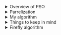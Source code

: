 <details>
     <summary>Overview of PSO</summary>
     
  ### Dataset: x, y, Class 
   
  -   x: [0,100] \
  -   y: [0,100] \
  -   Class: {A,B,C,D} - represent quadrants in graph
  
   | A    | B |
   | -------- | ------- |
   | C  | D    |

  -   PSO returns centroid - estimated middle of each quadrant.
  - 
  -   Training: split data into each class, run algorithm on each class
  
  ### Results
    
  -   Testing: For every data point in test data, find which centroid the data point is closest to. Corresponding class is the classificication. 
  -   Plotting results: While running, for each iteration, mark global best, calculate accuracy. Plot accuracy on graph (Accuracy vs. Iteration)
  -   When to stop?? when meets a convergence standard or max iterations
  -   Time? somehow calculate time

</details>
<details>
  <summary>Parrelization</summary>
  
  `myRDD = sc.parrelize()`

- not all of the spark context functions work
- rdd belongs to spark session
- rdd hard to print
  - use sql or .show() or other ways to print
- Same programs but one uses rdd other sc
  - PSO4Cluster.rdd
  - PSO4Cluster.sc

**mapPartition**
pass in rdd data
options:
1. split data among all nodes
 - data different between particles, but particles can all communicate between each other
2. split particles
- data same between all of particles, but can't communicate between each other
</details>

<details>
  <summary>My algorithm</summary>
  
  ### Island Algorithm
  Problem: Communicating between particles
  
  Solutions:
  
  - read and write with external file (hdfs? <- this might not be right, look more into this)
  - my idea: inside spark cluster add to accumulator (write only in master), use broadcast(read only in master) to send to inside spark cluster
</details>

<details>
  <summary>Things to keep in mind</summary>
  
  - Avoid examples that use spark context, as the spark context library isn’t configured well in the latest version of Pyspark.
  - Avoid using the Pyspark Shell.
  - Ensure a proper understanding of the form or type of data in your program, especially when reading the data exclusively, changing the datatype, converting to a different dataframe, or altering the schema.
  - broadcast variable is read only
    -broadcast should only be able to send from master to worker
  - accumulator : write only variable
    - `a = sc.accumulator(1)` look more on spark docs
  - within a spark task you cannot use any other spark functions
</details>

<details>
     <summary>Firefly algorithm</summary>
     
### Shared variables in spark
1. Accumulator
     - can be updated, value can only be accessed after .collect()
2. Broadcast variable
     - read only variable
- mapPartition(foo) divides function to all workers
     - foo is called a spark task
- until using .collect(), spark task won't end
###Firefly algorithm
- implemented in an island manner
- 4Cluster2DataSet.csv or genereate4Cluster2Ddataset.py
- Expected centroid values:
     - A: (70,30)
     - B: (70,70)
     - C: (30,30)
     - D: (30,70)
</details>
